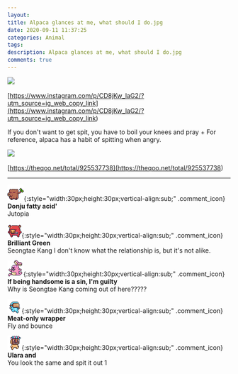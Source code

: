 ```yaml
---
layout: 
title: Alpaca glances at me, what should I do.jpg
date: 2020-09-11 11:37:25
categories: Animal
tags: 
description: Alpaca glances at me, what should I do.jpg
comments: true
---
```


![](https://blog.kakaocdn.net/dn/BOEGq/btqHsbzOZ77/LtI41yx2kD1HWhE63jpy51/img.jpg)

[https://www.instagram.com/p/CD8jKw_laG2/?utm_source=ig_web_copy_link](<https://www.instagram.com/p/CD8jKw_laG2/?utm_source=ig_web_copy_link>)

If you don't want to get spit, you have to boil your knees and pray + For reference, alpaca has a habit of spitting when angry.

![](https://blog.kakaocdn.net/dn/lTTv2/btqHAm07jVk/LoZPmyWdOXuqZ1RkBRs9k0/img.jpg)

[https://theqoo.net/total/925537738](<https://theqoo.net/total/925537738>)

* * *

![comment](/assets/character/trunk.png){:style="width:30px;height:30px;vertical-align:sub;" .comment_icon} **Donju fatty acid'**  
Jutopia   
  
![comment](/assets/character/pig.png){:style="width:30px;height:30px;vertical-align:sub;" .comment_icon} **Brilliant Green**  
Seongtae Kang I don't know what the relationship is, but it's not alike.   
  
![comment](/assets/character/bunny.png){:style="width:30px;height:30px;vertical-align:sub;" .comment_icon} **If being handsome is a sin, I'm guilty**  
Why is Seongtae Kang coming out of here?????   
  
![comment](/assets/character/goggle.png){:style="width:30px;height:30px;vertical-align:sub;" .comment_icon} **Meat-only wrapper**  
Fly and bounce   
  
![comment](/assets/character/mask.png){:style="width:30px;height:30px;vertical-align:sub;" .comment_icon} **Ulara and**  
You look the same and spit it out 1   
  

